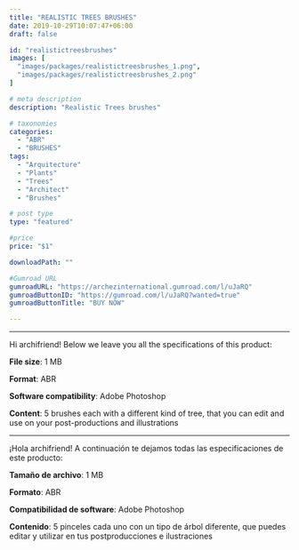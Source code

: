 ```yaml
---
title: "REALISTIC TREES BRUSHES"
date: 2019-10-29T10:07:47+06:00
draft: false

id: "realistictreesbrushes"
images: [
  "images/packages/realistictreesbrushes_1.png",
  "images/packages/realistictreesbrushes_2.png"
]

# meta description
description: "Realistic Trees brushes"

# taxonomies
categories:
  - "ABR"
  - "BRUSHES"
tags:
  - "Arquitecture"
  - "Plants"
  - "Trees"
  - "Architect"
  - "Brushes"

# post type
type: "featured"

#price
price: "$1"

downloadPath: ""

#Gumroad URL
gumroadURL: "https://archezinternational.gumroad.com/l/uJaRQ"
gumroadButtonID: "https://gumroad.com/l/uJaRQ?wanted=true"
gumroadButtonTitle: "BUY NOW"

---
```


___

Hi archifriend! Below we leave you all the specifications of this product:

**File size**: 1 MB

**Format**: ABR

**Software compatibility**: Adobe Photoshop

**Content**: 5 brushes each with a different kind of tree, that you can edit and use on your post-productions and illustrations

_____

¡Hola archifriend! A continuación te dejamos todas las especificaciones de este producto:

**Tamaño de archivo**: 1 MB

**Formato**: ABR

**Compatibilidad de software**: Adobe Photoshop

**Contenido**: 5 pinceles cada uno con un tipo de árbol diferente, que puedes editar y utilizar en tus postproducciones e ilustraciones